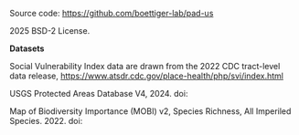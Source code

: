 

Source code: https://github.com/boettiger-lab/pad-us

2025 BSD-2 License.

**Datasets**

Social Vulnerability Index data are drawn from the 2022 CDC tract-level data release, <https://www.atsdr.cdc.gov/place-health/php/svi/index.html>

USGS Protected Areas Database V4, 2024. doi:

Map of Biodiversity Importance (MOBI) v2, Species Richness, All Imperiled Species. 2022. doi: